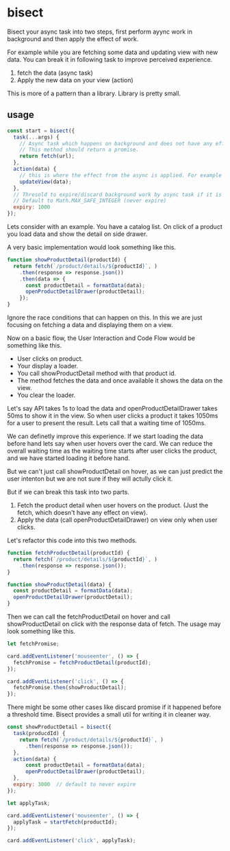 # bisect
Bisect your async task into two steps, first perform ayync work in background and then apply the effect of work.

For example while you are fetching some data and updating view with new data. You can break it in following task to improve perceived experience.

1. fetch the data (async task)
2. Apply the new data on your view (action)

This is more of a pattern than a library. Library is pretty small.
## usage
```js
const start = bisect({
  task(...args) {
    // Async task which happens on background and does not have any effect on view or state. like just making fetch call
    // This method should return a promise.
    return fetch(url);
  },
  action(data) {
    // this is where the effect from the async is applied. For example you want to update view or state based on api response.
    updateView(data);
  },
  // Thresold to expire/discard background work by async task if it is not applied before a expiry period. 
  // Default to Math.MAX_SAFE_INTEGER (never expire)
  expiry: 1000  
});
```

Lets consider with an example. You have a catalog list. On click of a product you load data and show the detail on side drawer.

A very basic implementation would look something like this.

```js
function showProductDetail(productId) {
  return fetch(`/product/details/${productId}`, )
    .then(response => response.json())
    .then(data => {
      const productDetail = formatData(data);
      openProductDetailDrawer(productDetail);
    });
}
```

Ignore the race conditions that can happen on this. In this we are just focusing on fetching a data and displaying them on a view.

Now on a basic flow, the User Interaction and Code Flow would be something like this.
- User clicks on product.
- Your display a loader.
- You call showProductDetail method with that product id.
- The method fetches the data and once available it shows the data on the view.
- You clear the loader.

Let's say API takes 1s to load the data and openProductDetailDrawer takes 50ms to show it in the view.
So when user clicks a product it takes 1050ms for a user to present the result. Lets call that a waiting time of 1050ms.

We can definetly improve this experience. If we start loading the data before hand lets say when user hovers over the card. We can
reduce the overall waiting time as the waiting time starts after user clicks the product, and we have started loading it before hand.

But we can't just call showProductDetail on hover, as we can just predict the user intenton but we are not sure if they will actully click it.

But if we can break this task into two parts.
1. Fetch the product detail when user hovers on the product. (Just the fetch, which doesn't have any effect on view).
2. Apply the data (call openProductDetailDrawer) on view only when user clicks.

Let's refactor this code into this two methods.

```js
function fetchProductDetail(productId) {
  return fetch(`/product/details/${productId}`, )
    .then(response => response.json());
}

function showProductDetail(data) {
  const productDetail = formatData(data);
  openProductDetailDrawer(productDetail);
}
```

Then we can call the fetchProductDetail on hover and call showProductDetail on click with the response data of fetch. The usage may look something like this.

```js
let fetchPromise;

card.addEventListener('mouseenter', () => {
  fetchPromise = fetchProductDetail(productId);
});

card.addEventListener('click', () => {
  fetchPromise.then(showProductDetail);
});
```

There might be some other cases like discard promise if it happened before a threshold time.
Bisect provides a small util for writing it in cleaner way.


```js
const showProductDetail = bisect({
  task(producdId) {
    return fetch(`/product/details/${productId}`, )
      .then(response => response.json());
  },
  action(data) {
      const productDetail = formatData(data);
      openProductDetailDrawer(productDetail);
  },
  expiry: 3000  // default to never expire
});

```

```js
let applyTask;

card.addEventListener('mouseenter', () => {
  applyTask = startFetch(productId);
});

card.addEventListener('click', applyTask);
```

